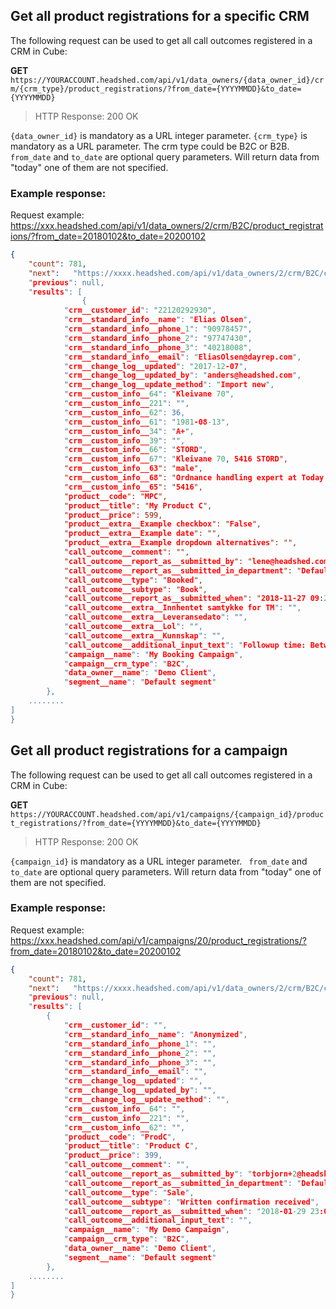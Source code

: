 ## Get all product registrations for a specific CRM

The following request can be used to get all call outcomes registered in a CRM in Cube:

**GET** ```https://YOURACCOUNT.headshed.com/api/v1/data_owners/{data_owner_id}/crm/{crm_type}/product_registrations/?from_date={YYYYMMDD}&to_date={YYYYMMDD}```

> HTTP Response: 200 OK

` {data_owner_id} ` is mandatory as a URL integer parameter. 
` {crm_type} ` is mandatory as a URL parameter. The crm type could be B2C or B2B.
` from_date` and ` to_date ` are optional query parameters. Will return data from "today" one of them are not specified.


### Example response:
Request example: https://xxx.headshed.com/api/v1/data_owners/2/crm/B2C/product_registrations/?from_date=20180102&to_date=20200102

```json  
{
    "count": 781,
    "next":   "https://xxxx.headshed.com/api/v1/data_owners/2/crm/B2C/call_outcomes/?from_date=20200212&to_date=20200212,
    "previous": null,
    "results": [
                {
            "crm__customer_id": "22120292930",
            "crm__standard_info__name": "Elias Olsen",
            "crm__standard_info__phone_1": "90978457",
            "crm__standard_info__phone_2": "97747430",
            "crm__standard_info__phone_3": "40218008",
            "crm__standard_info__email": "EliasOlsen@dayrep.com",
            "crm__change_log__updated": "2017-12-07",
            "crm__change_log__updated_by": "anders@headshed.com",
            "crm__change_log__update_method": "Import new",
            "crm__custom_info__64": "Kleivane 70",
            "crm__custom_info__221": "",
            "crm__custom_info__62": 36,
            "crm__custom_info__61": "1981-08-13",
            "crm__custom_info__34": "A+",
            "crm__custom_info__39": "",
            "crm__custom_info__66": "STORD",
            "crm__custom_info__67": "Kleivane 70, 5416 STORD",
            "crm__custom_info__63": "male",
            "crm__custom_info__68": "Ordnance handling expert at Today's Man",
            "crm__custom_info__65": "5416",
            "product__code": "MPC",
            "product__title": "My Product C",
            "product__price": 599,
            "product__extra__Example checkbox": "False",
            "product__extra__Example date": "",
            "product__extra__Example dropdown alternatives": "",
            "call_outcome__comment": "",
            "call_outcome__report_as__submitted_by": "lene@headshed.com",
            "call_outcome__report_as__submitted_in_department": "Default",
            "call_outcome__type": "Booked",
            "call_outcome__subtype": "Book",
            "call_outcome__report_as__submitted_when": "2018-11-27 09:24",
            "call_outcome__extra__Innhentet samtykke for TM": "",
            "call_outcome__extra__Leveransedato": "",
            "call_outcome__extra__Lol": "",
            "call_outcome__extra__Kunnskap": "",
            "call_outcome__additional_input_text": "Followup time: Between 28.11.2018 08:00 and 28.11.2018 21:00 \nMeeting: 28-11-2018 10:00 - 12:00 with lene@headshed.com  \n",
            "campaign__name": "My Booking Campaign",
            "campaign__crm_type": "B2C",
            "data_owner__name": "Demo Client",
            "segment__name": "Default segment"
        },
    ........
]
}
  ```
  
  
  ## Get all product registrations for a campaign

The following request can be used to get all call outcomes registered in a CRM in Cube:

**GET** ```https://YOURACCOUNT.headshed.com/api/v1/campaigns/{campaign_id}/product_registrations/?from_date={YYYYMMDD}&to_date={YYYYMMDD}```

> HTTP Response: 200 OK

` {campaign_id} ` is mandatory as a URL integer parameter. 
` from_date` and ` to_date ` are optional query parameters. Will return data from "today" one of them are not specified.


### Example response:
Request example: https://xxx.headshed.com/api/v1/campaigns/20/product_registrations/?from_date=20180102&to_date=20200102

```json  
{
    "count": 781,
    "next":   "https://xxxx.headshed.com/api/v1/data_owners/2/crm/B2C/call_outcomes/?from_date=20200212&to_date=20200212,
    "previous": null,
    "results": [
        {
            "crm__customer_id": "",
            "crm__standard_info__name": "Anonymized",
            "crm__standard_info__phone_1": "",
            "crm__standard_info__phone_2": "",
            "crm__standard_info__phone_3": "",
            "crm__standard_info__email": "",
            "crm__change_log__updated": "",
            "crm__change_log__updated_by": "",
            "crm__change_log__update_method": "",
            "crm__custom_info__64": "",
            "crm__custom_info__221": "",
            "crm__custom_info__62": "",
            "product__code": "ProdC",
            "product__title": "Product C",
            "product__price": 399,
            "call_outcome__comment": "",
            "call_outcome__report_as__submitted_by": "torbjorn+2@headshed.com",
            "call_outcome__report_as__submitted_in_department": "Default",
            "call_outcome__type": "Sale",
            "call_outcome__subtype": "Written confirmation received",
            "call_outcome__report_as__submitted_when": "2018-01-29 23:04",
            "call_outcome__additional_input_text": "",
            "campaign__name": "My Demo Campaign",
            "campaign__crm_type": "B2C",
            "data_owner__name": "Demo Client",
            "segment__name": "Default segment"
        },
    ........
]
}
  ```